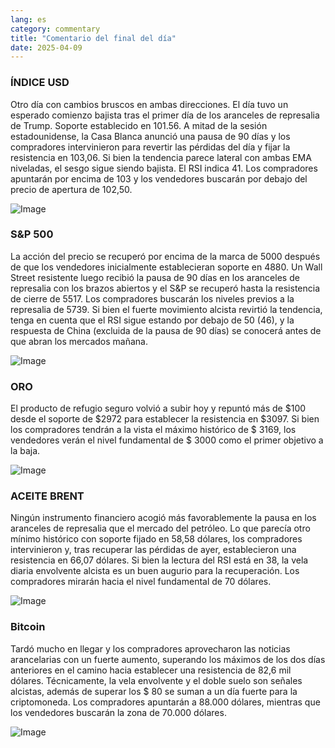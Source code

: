 ```yaml
---
lang: es
category: commentary
title: "Comentario del final del día"
date: 2025-04-09
---
```


### ÍNDICE USD

Otro día con cambios bruscos en ambas direcciones. El día tuvo un esperado comienzo bajista tras el primer día de los aranceles de represalia de Trump. Soporte establecido en 101.56. A mitad de la sesión estadounidense, la Casa Blanca anunció una pausa de 90 días y los compradores intervinieron para revertir las pérdidas del día y fijar la resistencia en 103,06. Si bien la tendencia parece lateral con ambas EMA niveladas, el sesgo sigue siendo bajista. El RSI indica 41. Los compradores apuntarán por encima de 103 y los vendedores buscarán por debajo del precio de apertura de 102,50.

![Image](https://markleighedu.github.io/img/Apr-2025/09-Apr-2025/usdindex.jpg)

### S&P 500

La acción del precio se recuperó por encima de la marca de 5000 después de que los vendedores inicialmente establecieran soporte en 4880. Un Wall Street resistente luego recibió la pausa de 90 días en los aranceles de represalia con los brazos abiertos y el S&P se recuperó hasta la resistencia de cierre de 5517. Los compradores buscarán los niveles previos a la represalia de 5739. Si bien el fuerte movimiento alcista revirtió la tendencia, tenga en cuenta que el RSI sigue estando por debajo de 50 (46), y la respuesta de China (excluida de la pausa de 90 días) se conocerá antes de que abran los mercados mañana.

![Image](https://markleighedu.github.io/img/Apr-2025/09-Apr-2025/sp500.jpg)

### ORO

El producto de refugio seguro volvió a subir hoy y repuntó más de $100 desde el soporte de $2972 para establecer la resistencia en $3097. Si bien los compradores tendrán a la vista el máximo histórico de $ 3169, los vendedores verán el nivel fundamental de $ 3000 como el primer objetivo a la baja. 

![Image](https://markleighedu.github.io/img/Apr-2025/09-Apr-2025/gold.jpg)

### ACEITE BRENT

Ningún instrumento financiero acogió más favorablemente la pausa en los aranceles de represalia que el mercado del petróleo. Lo que parecía otro mínimo histórico con soporte fijado en 58,58 dólares, los compradores intervinieron y, tras recuperar las pérdidas de ayer, establecieron una resistencia en 66,07 dólares. Si bien la lectura del RSI está en 38, la vela diaria envolvente alcista es un buen augurio para la recuperación. Los compradores mirarán hacia el nivel fundamental de 70 dólares. 

![Image](https://markleighedu.github.io/img/Apr-2025/09-Apr-2025/brentoil.jpg)

### Bitcoin

Tardó mucho en llegar y los compradores aprovecharon las noticias arancelarias con un fuerte aumento, superando los máximos de los dos días anteriores en el camino hacia establecer una resistencia de 82,6 mil dólares. Técnicamente, la vela envolvente y el doble suelo son señales alcistas, además de superar los $ 80 se suman a un día fuerte para la criptomoneda. Los compradores apuntarán a 88.000 dólares, mientras que los vendedores buscarán la zona de 70.000 dólares.

![Image](https://markleighedu.github.io/img/Apr-2025/09-Apr-2025/bitcoin.jpg)

